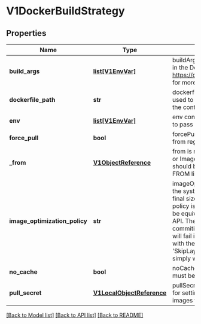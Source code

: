 # V1DockerBuildStrategy

## Properties
Name | Type | Description | Notes
------------ | ------------- | ------------- | -------------
**build_args** | [**list[V1EnvVar]**](V1EnvVar.md) | buildArgs contains build arguments that will be resolved in the Dockerfile.  See https://docs.docker.com/engine/reference/builder/#/arg for more details. | [optional] 
**dockerfile_path** | **str** | dockerfilePath is the path of the Dockerfile that will be used to build the Docker image, relative to the root of the context (contextDir). | [optional] 
**env** | [**list[V1EnvVar]**](V1EnvVar.md) | env contains additional environment variables you want to pass into a builder container. | [optional] 
**force_pull** | **bool** | forcePull describes if the builder should pull the images from registry prior to building. | [optional] 
**_from** | [**V1ObjectReference**](V1ObjectReference.md) | from is reference to an DockerImage, ImageStreamTag, or ImageStreamImage from which the docker image should be pulled the resulting image will be used in the FROM line of the Dockerfile for this build. | [optional] 
**image_optimization_policy** | **str** | imageOptimizationPolicy describes what optimizations the system can use when building images to reduce the final size or time spent building the image. The default policy is &#39;None&#39; which means the final build image will be equivalent to an image created by the Docker build API. The experimental policy &#39;SkipLayers&#39; will avoid commiting new layers in between each image step, and will fail if the Dockerfile cannot provide compatibility with the &#39;None&#39; policy. An additional experimental policy &#39;SkipLayersAndWarn&#39; is the same as &#39;SkipLayers&#39; but simply warns if compatibility cannot be preserved. | [optional] 
**no_cache** | **bool** | noCache if set to true indicates that the docker build must be executed with the --no-cache&#x3D;true flag | [optional] 
**pull_secret** | [**V1LocalObjectReference**](V1LocalObjectReference.md) | pullSecret is the name of a Secret that would be used for setting up the authentication for pulling the Docker images from the private Docker registries | [optional] 

[[Back to Model list]](../README.md#documentation-for-models) [[Back to API list]](../README.md#documentation-for-api-endpoints) [[Back to README]](../README.md)


